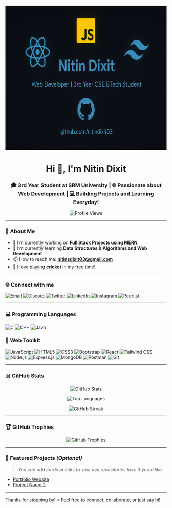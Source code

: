 <p align="center">
  <img src="https://github.com/nitindixit03/nitindixit03/blob/main/assests/banner.png?raw=true" alt="Nitin Dixit Banner" width="1000" height="450" />
</p>

<h1 align="center">Hi 👋, I'm Nitin Dixit</h1>
<h3 align="center">🎓 3rd Year Student at SRM University | 🌐 Passionate about Web Development | 💻 Building Projects and Learning Everyday!</h3>
<p align="center">
  <img src="https://komarev.com/ghpvc/?username=nitindixit03&label=Profile%20views&color=0e75b6&style=flat" alt="Profile Views" />
</p>

---

### 🚀 About Me

- 🔭 I’m currently working on **Full Stack Projects using MERN**
- 🌱 I’m currently learning **Data Structures & Algorithms and Web Development**
- 📫 How to reach me: **nitinsdixit03@gmail.com**
- 🏏 I love playing **cricket** in my free time!

---

### 🌐 Connect with me

<p align="left">
  <a href="mailto:nitinsdixit03@gmail.com" target="_blank">
    <img src="https://img.shields.io/badge/Email-D14836?style=for-the-badge&logo=gmail&logoColor=white" alt="Email" />
  </a>
  <a href="https://discord.com/users/1144958744174796952" target="_blank">
    <img src="https://img.shields.io/badge/Discord-5865F2?style=for-the-badge&logo=discord&logoColor=white" alt="Discord" />
  </a>
  <a href="https://x.com/nitin_dixit03" target="_blank">
    <img src="https://img.shields.io/badge/X-1DA1F2?style=for-the-badge&logo=twitter&logoColor=white" alt="Twitter" />
  </a>
  <a href="https://www.linkedin.com/in/nitin-dixit-b1bb37289/" target="_blank">
    <img src="https://img.shields.io/badge/LinkedIn-0077B5?style=for-the-badge&logo=linkedin&logoColor=white" alt="LinkedIn" />
  </a>
  <a href="https://instagram.com/im.nitindixit" target="_blank">
    <img src="https://img.shields.io/badge/Instagram-E4405F?style=for-the-badge&logo=instagram&logoColor=white" alt="Instagram" />
  </a>
  <a href="https://peerlist.io/nitin18" target="_blank">
    <img src="https://img.shields.io/badge/Peerlist-0A8A7A?style=for-the-badge&logo=peerlist&logoColor=white" alt="Peerlist" />
  </a>
</p>

---

### 💻 Programming Languages

<p align="left">
  <img src="https://img.shields.io/badge/C-00599C?style=for-the-badge&logo=c&logoColor=white" alt="C" />
  <img src="https://img.shields.io/badge/C++-00599C?style=for-the-badge&logo=c%2B%2B&logoColor=white" alt="C++" />
  <img src="https://img.shields.io/badge/Java-007396?style=for-the-badge&logo=java&logoColor=white" alt="Java" />
</p>

### 🚧 Web Toolkit

<p align="left">
  <img src="https://img.shields.io/badge/JavaScript-F7DF1E?style=for-the-badge&logo=javascript&logoColor=black" alt="JavaScript" />
  <img src="https://img.shields.io/badge/HTML5-E34F26?style=for-the-badge&logo=html5&logoColor=white" alt="HTML5" />
  <img src="https://img.shields.io/badge/CSS3-1572B6?style=for-the-badge&logo=css3&logoColor=white" alt="CSS3" />
  <img src="https://img.shields.io/badge/Bootstrap-7952B3?style=for-the-badge&logo=bootstrap&logoColor=white" alt="Bootstrap" />
  <img src="https://img.shields.io/badge/React-20232A?style=for-the-badge&logo=react&logoColor=61DAFB" alt="React" />
  <img src="https://img.shields.io/badge/Tailwind_CSS-38B2AC?style=for-the-badge&logo=tailwind-css&logoColor=white" alt="Tailwind CSS" />
  <img src="https://img.shields.io/badge/Node.js-339933?style=for-the-badge&logo=nodedotjs&logoColor=white" alt="Node.js" />
  <img src="https://img.shields.io/badge/Express.js-000000?style=for-the-badge&logo=express&logoColor=white" alt="Express.js" />
  <img src="https://img.shields.io/badge/MongoDB-47A248?style=for-the-badge&logo=mongodb&logoColor=white" alt="MongoDB" />
  <img src="https://img.shields.io/badge/Postman-FF6C37?style=for-the-badge&logo=postman&logoColor=white" alt="Postman" />
  <img src="https://img.shields.io/badge/Git-F05032?style=for-the-badge&logo=git&logoColor=white" alt="Git" />
</p>

---

### 📊 GitHub Stats

<p align="center">
  <img src="https://github-readme-stats.vercel.app/api?username=nitindixit03&show_icons=true&theme=react&locale=en" alt="GitHub Stats" />
</p>

<p align="center">
  <img src="https://github-readme-stats.vercel.app/api/top-langs?username=nitindixit03&show_icons=true&locale=en&layout=compact&theme=react" alt="Top Languages" />
</p>

<p align="center">
  <img src="https://github-readme-streak-stats.herokuapp.com/?user=nitindixit03&theme=react" alt="GitHub Streak" />
</p>

---

### 🏆 GitHub Trophies

<p align="center">
  <img src="https://github-profile-trophy.vercel.app/?username=nitindixit03&theme=onedark&column=7" alt="GitHub Trophies" />
</p>

---

### 📂 Featured Projects *(Optional)*

> _You can add cards or links to your key repositories here if you'd like._

- [Portfolio Website](https://github.com/nitindixit03/YourPortfolio)
- [Project Name 2](https://github.com/nitindixit03/AnotherProject)

---

Thanks for stopping by! ⭐ Feel free to connect, collaborate, or just say hi!
